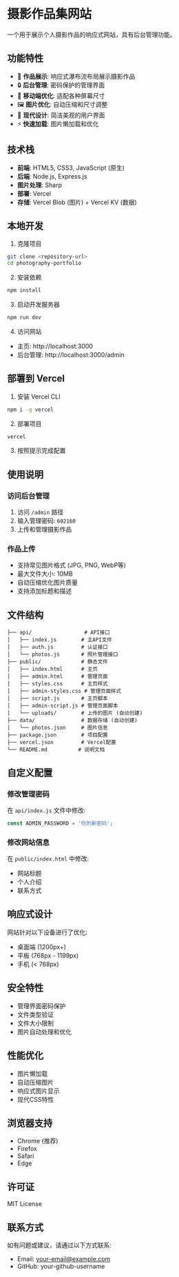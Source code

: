 # 摄影作品集网站

一个用于展示个人摄影作品的响应式网站，具有后台管理功能。

## 功能特性

- 📸 **作品展示**: 响应式瀑布流布局展示摄影作品
- 🔒 **后台管理**: 密码保护的管理界面
- 📱 **移动端优化**: 适配各种屏幕尺寸
- 🖼️ **图片优化**: 自动压缩和尺寸调整
- 🎨 **现代设计**: 简洁美观的用户界面
- ⚡ **快速加载**: 图片懒加载和优化

## 技术栈

- **前端**: HTML5, CSS3, JavaScript (原生)
- **后端**: Node.js, Express.js
- **图片处理**: Sharp
- **部署**: Vercel
- **存储**: Vercel Blob (图片) + Vercel KV (数据)

## 本地开发

1. 克隆项目
```bash
git clone <repository-url>
cd photography-portfolio
```

2. 安装依赖
```bash
npm install
```

3. 启动开发服务器
```bash
npm run dev
```

4. 访问网站
- 主页: http://localhost:3000
- 后台管理: http://localhost:3000/admin

## 部署到 Vercel

1. 安装 Vercel CLI
```bash
npm i -g vercel
```

2. 部署项目
```bash
vercel
```

3. 按照提示完成配置

## 使用说明

### 访问后台管理

1. 访问 `/admin` 路径
2. 输入管理密码: `602160`
3. 上传和管理摄影作品

### 作品上传

- 支持常见图片格式 (JPG, PNG, WebP等)
- 最大文件大小: 10MB
- 自动压缩优化图片质量
- 支持添加标题和描述

## 文件结构

```
├── api/                 # API接口
│   ├── index.js        # 主API文件
│   ├── auth.js         # 认证接口
│   └── photos.js       # 照片管理接口
├── public/             # 静态文件
│   ├── index.html      # 主页
│   ├── admin.html      # 管理页面
│   ├── styles.css      # 主页样式
│   ├── admin-styles.css # 管理页面样式
│   ├── script.js       # 主页脚本
│   ├── admin-script.js # 管理页面脚本
│   └── uploads/        # 上传的图片 (自动创建)
├── data/               # 数据存储 (自动创建)
│   └── photos.json     # 图片信息
├── package.json        # 项目配置
├── vercel.json         # Vercel配置
└── README.md          # 说明文档
```

## 自定义配置

### 修改管理密码

在 `api/index.js` 文件中修改:
```javascript
const ADMIN_PASSWORD = '你的新密码';
```

### 修改网站信息

在 `public/index.html` 中修改:
- 网站标题
- 个人介绍
- 联系方式

## 响应式设计

网站针对以下设备进行了优化:
- 桌面端 (1200px+)
- 平板 (768px - 1199px)
- 手机 (< 768px)

## 安全特性

- 管理界面密码保护
- 文件类型验证
- 文件大小限制
- 图片自动处理和优化

## 性能优化

- 图片懒加载
- 自动压缩图片
- 响应式图片显示
- 现代CSS特性

## 浏览器支持

- Chrome (推荐)
- Firefox
- Safari
- Edge

## 许可证

MIT License

## 联系方式

如有问题或建议，请通过以下方式联系:
- Email: your-email@example.com
- GitHub: your-github-username
